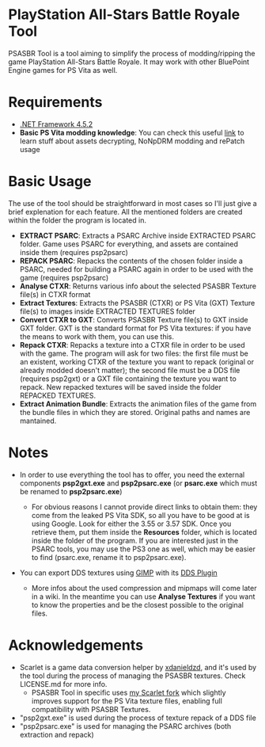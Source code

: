 PlayStation All-Stars Battle Royale Tool
=======
PSASBR Tool is a tool aiming to simplify the process of modding/ripping the game PlayStation All-Stars Battle Royale. It may work with other BluePoint Engine games for PS Vita as well.

Requirements
============
* [.NET Framework 4.5.2](https://www.microsoft.com/en-US/download/details.aspx?id=42642)
* __Basic PS Vita modding knowledge__: You can check this useful [link](https://github.com/TheRadziu/NoNpDRM-modding/wiki) to learn stuff about assets decrypting, NoNpDRM modding and rePatch usage

Basic Usage
=====
The use of the tool should be straightforward in most cases so I'll just give a brief explenation for each feature. All the mentioned folders are created within the folder the program is located in.

* __EXTRACT PSARC__: Extracts a PSARC Archive inside EXTRACTED PSARC folder. Game uses PSARC for everything, and assets are contained inside them (requires psp2psarc)
* __REPACK PSARC__: Repacks the contents of the chosen folder inside a PSARC, needed for building a PSARC again in order to be used with the game (requires psp2psarc)
* __Analyse CTXR__: Returns various info about the selected PSASBR Texture file(s) in CTXR format
* __Extract Textures__: Extracts the PSASBR (CTXR) or PS Vita (GXT) Texture file(s) to images inside EXTRACTED TEXTURES folder
* __Convert CTXR to GXT__: Converts PSASBR Texture file(s) to GXT inside GXT folder. GXT is the standard format for PS Vita textures: if you have the means to work with them, you can use this.
* __Repack CTXR__: Repacks a texture into a CTXR file in order to be used with the game. The program will ask for two files: the first file must be an existent, working CTXR of the texture you want to repack (original or already modded doesn't matter); the second file must be a DDS file (requires psp2gxt) or a GXT file containing the texture you want to repack. New repacked textures will be saved inside the folder REPACKED TEXTURES.
* __Extract Animation Bundle__: Extracts the animation files of the game from the bundle files in which they are stored. Original paths and names are mantained.

Notes
=======
* In order to use everything the tool has to offer, you need the external components __psp2gxt.exe__ and __psp2psarc.exe__ (or __psarc.exe__ which must be renamed to __psp2psarc.exe__)
	* For obvious reasons I cannot provide direct links to obtain them: they come from the leaked PS Vita SDK, so all you have to be good at is using Google. Look for either the 3.55 or 3.57 SDK. Once you retrieve them, put them inside the __Resources__ folder, which is located inside the folder of the program. If you are interested just in the PSARC tools, you may use the PS3 one as well, which may be easier to find (psarc.exe, rename it to psp2psarc.exe).

* You can export DDS textures using [GIMP](https://www.gimp.org/) with its [DDS Plugin](https://code.google.com/archive/p/gimp-dds/downloads)
	* More infos about the used compression and mipmaps will come later in a wiki. In the meantime you can use __Analyse Textures__ if you want to know the properties and be the closest possible to the original files.

Acknowledgements
================
* Scarlet is a game data conversion helper by [xdanieldzd](https://github.com/xdanieldzd), and it's used by the tool during the process of managing the PSASBR textures. Check LICENSE.md for more info.
	* PSASBR Tool in specific uses [my Scarlet fork](https://github.com/Cri4Key/Scarlet) which slightly improves support for the PS Vita texture files, enabling full compatibility with PSASBR Textures.
* "psp2gxt.exe" is used during the process of texture repack of a DDS file
* "psp2psarc.exe" is used for managing the PSARC archives (both extraction and repack)
